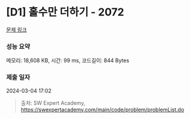 # [D1] 홀수만 더하기 - 2072 

[문제 링크](https://swexpertacademy.com/main/code/problem/problemDetail.do?contestProbId=AV5QSEhaA5sDFAUq) 

### 성능 요약

메모리: 18,608 KB, 시간: 99 ms, 코드길이: 844 Bytes

### 제출 일자

2024-03-04 17:02



> 출처: SW Expert Academy, https://swexpertacademy.com/main/code/problem/problemList.do